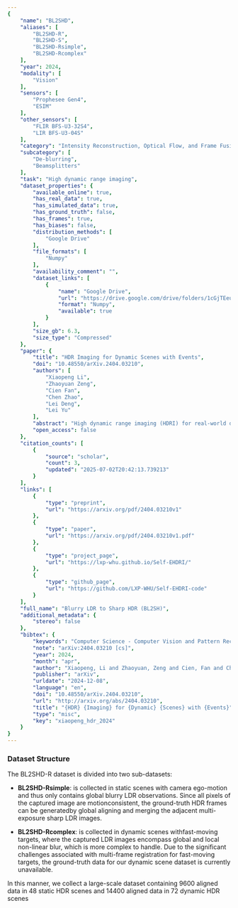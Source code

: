 ```yaml
---
{
    "name": "BL2SHD",
    "aliases": [
        "BL2SHD-R",
        "BL2SHD-S",
        "BL2SHD-Rsimple",
        "BL2SHD-Rcomplex"
    ],
    "year": 2024,
    "modality": [
        "Vision"
    ],
    "sensors": [
        "Prophesee Gen4",
        "ESIM"
    ],
    "other_sensors": [
        "FLIR BFS-U3-32S4",
        "LIR BFS-U3-04S"
    ],
    "category": "Intensity Reconstruction, Optical Flow, and Frame Fusion",
    "subcategory": [
        "De-blurring",
        "Beamsplitters"
    ],
    "task": "High dynamic range imaging",
    "dataset_properties": {
        "available_online": true,
        "has_real_data": true,
        "has_simulated_data": true,
        "has_ground_truth": false,
        "has_frames": true,
        "has_biases": false,
        "distribution_methods": [
            "Google Drive"
        ],
        "file_formats": [
            "Numpy"
        ],
        "availability_comment": "",
        "dataset_links": [
            {
                "name": "Google Drive",
                "url": "https://drive.google.com/drive/folders/1cGjTEeurr6Ka4Tb5jTZDtB8IPlaBBuQG",
                "format": "Numpy",
                "available": true
            }
        ],
        "size_gb": 6.3,
        "size_type": "Compressed"
    },
    "paper": {
        "title": "HDR Imaging for Dynamic Scenes with Events",
        "doi": "10.48550/arXiv.2404.03210",
        "authors": [
            "Xiaopeng Li",
            "Zhaoyuan Zeng",
            "Cien Fan",
            "Chen Zhao",
            "Lei Deng",
            "Lei Yu"
        ],
        "abstract": "High dynamic range imaging (HDRI) for real-world dynamic scenes is challenging because moving objects may lead tohybrid degradation of low dynamic range and motion blur. Existing event-based approaches only focus on a separate task, whilecascading HDRI and motion deblurring would lead to sub-optimal solutions, and unavailable ground-truth sharp HDR images aggravatethe predicament. To address these challenges, we propose an Event-based HDRI framework within a Self-supervised learning paradigm,i.e., Self-EHDRI, which generalizes HDRI performance in real-world dynamic scenarios. Specifically, a self-supervised learning strategyis carried out by learning cross-domain conversions from blurry LDR images to sharp LDR images, which enables sharp HDR imagesto be accessible in the intermediate process even though ground-truth sharp HDR images are missing. Then, we formulate the eventbased HDRI and motion deblurring model and conduct a unified network to recover the intermediate sharp HDR results, where boththe high dynamic range and high temporal resolution of events are leveraged simultaneously for compensation. We construct largescale synthetic and real-world datasets to evaluate the effectiveness of our method. Comprehensive experiments demonstrate that theproposed Self-EHDRI outperforms state-of-the-art approaches by a large margin. The codes, datasets, and results are available athttps://lxp-whu.github.io/Self-EHDRI.",
        "open_access": false
    },
    "citation_counts": [
        {
            "source": "scholar",
            "count": 3,
            "updated": "2025-07-02T20:42:13.739213"
        }
    ],
    "links": [
        {
            "type": "preprint",
            "url": "https://arxiv.org/pdf/2404.03210v1"
        },
        {
            "type": "paper",
            "url": "https://arxiv.org/pdf/2404.03210v1.pdf"
        },
        {
            "type": "project_page",
            "url": "https://lxp-whu.github.io/Self-EHDRI/"
        },
        {
            "type": "github_page",
            "url": "https://github.com/LXP-WHU/Self-EHDRI-code"
        }
    ],
    "full_name": "Blurry LDR to Sharp HDR (BL2SH)",
    "additional_metadata": {
        "stereo": false
    },
    "bibtex": {
        "keywords": "Computer Science - Computer Vision and Pattern Recognition, Electrical Engineering and Systems Science - Image and Video Processing",
        "note": "arXiv:2404.03210 [cs]",
        "year": 2024,
        "month": "apr",
        "author": "Xiaopeng, Li and Zhaoyuan, Zeng and Cien, Fan and Chen, Zhao and Lei, Deng and Lei, Yu",
        "publisher": "arXiv",
        "urldate": "2024-12-08",
        "language": "en",
        "doi": "10.48550/arXiv.2404.03210",
        "url": "http://arxiv.org/abs/2404.03210",
        "title": "{HDR} {Imaging} for {Dynamic} {Scenes} with {Events}",
        "type": "misc",
        "key": "xiaopeng_hdr_2024"
    }
}
---
```


### Dataset Structure

The BL2SHD-R dataset is divided into two sub-datasets:

- **BL2SHD-Rsimple**: is collected in static scenes with camera ego-motion and thus only contains global blurry LDR observations. Since all pixels of the captured image are motionconsistent, the ground-truth HDR frames can be generatedby global aligning and merging the adjacent multi-exposure sharp LDR images.

- **BL2SHD-Rcomplex**: is collected in dynamic scenes withfast-moving targets, where the captured LDR images encompass global and local non-linear blur, which is more complex to handle. Due to the significant challenges associated with multi-frame registration for fast-moving targets, the ground-truth data for our dynamic scene dataset is currently unavailable.

In this manner, we collect a large-scale dataset containing 9600 aligned data in 48 static HDR scenes and 14400 aligned data in 72 dynamic HDR scenes
